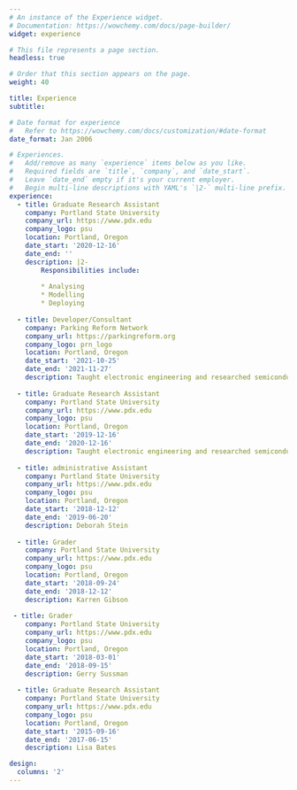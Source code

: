 ```yaml
---
# An instance of the Experience widget.
# Documentation: https://wowchemy.com/docs/page-builder/
widget: experience

# This file represents a page section.
headless: true

# Order that this section appears on the page.
weight: 40

title: Experience
subtitle:

# Date format for experience
#   Refer to https://wowchemy.com/docs/customization/#date-format
date_format: Jan 2006

# Experiences.
#   Add/remove as many `experience` items below as you like.
#   Required fields are `title`, `company`, and `date_start`.
#   Leave `date_end` empty if it's your current employer.
#   Begin multi-line descriptions with YAML's `|2-` multi-line prefix.
experience:
  - title: Graduate Research Assistant
    company: Portland State University
    company_url: https://www.pdx.edu
    company_logo: psu
    location: Portland, Oregon
    date_start: '2020-12-16'
    date_end: ''
    description: |2-
        Responsibilities include:
        
        * Analysing
        * Modelling
        * Deploying
        
  - title: Developer/Consultant
    company: Parking Reform Network
    company_url: https://parkingreform.org
    company_logo: prn_logo
    location: Portland, Oregon
    date_start: '2021-10-25'
    date_end: '2021-11-27'
    description: Taught electronic engineering and researched semiconductor physics.
    
  - title: Graduate Research Assistant
    company: Portland State University
    company_url: https://www.pdx.edu
    company_logo: psu
    location: Portland, Oregon
    date_start: '2019-12-16'
    date_end: '2020-12-16'
    description: Taught electronic engineering and researched semiconductor physics.
    
  - title: administrative Assistant
    company: Portland State University
    company_url: https://www.pdx.edu
    company_logo: psu
    location: Portland, Oregon
    date_start: '2018-12-12'
    date_end: '2019-06-20'
    description: Deborah Stein    
    
  - title: Grader
    company: Portland State University
    company_url: https://www.pdx.edu
    company_logo: psu
    location: Portland, Oregon
    date_start: '2018-09-24'
    date_end: '2018-12-12'
    description: Karren Gibson 
    
 - title: Grader
    company: Portland State University
    company_url: https://www.pdx.edu
    company_logo: psu
    location: Portland, Oregon
    date_start: '2018-03-01'
    date_end: '2018-09-15'
    description: Gerry Sussman
    
  - title: Graduate Research Assistant
    company: Portland State University
    company_url: https://www.pdx.edu
    company_logo: psu
    location: Portland, Oregon
    date_start: '2015-09-16'
    date_end: '2017-06-15'
    description: Lisa Bates

design:
  columns: '2'
---
```

